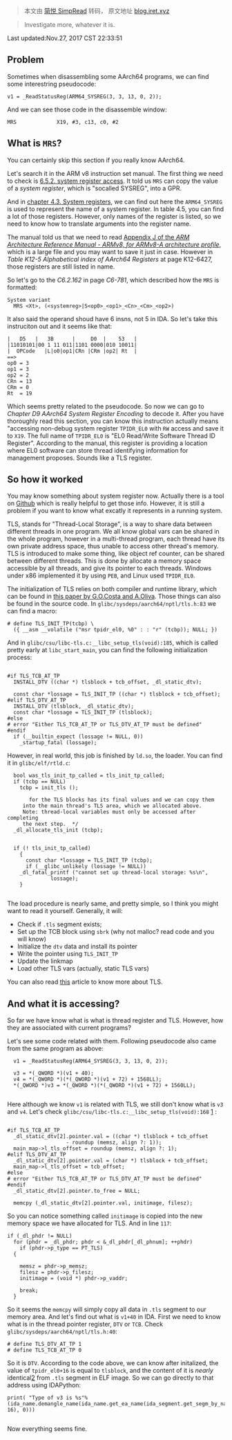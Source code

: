 > 本文由 [简悦 SimpRead](http://ksria.com/simpread/) 转码， 原文地址 [blog.iret.xyz](https://blog.iret.xyz/article.aspx/thread_pointer_aarch64)

> Investigate more, whatever it is.

Last updated:Nov.27, 2017 CST 22:33:51

Problem
-------

Sometimes when disassembling some AArch64 programs, we can find some interestring pseudocode:

```
v1 = _ReadStatusReg(ARM64_SYSREG(3, 3, 13, 0, 2));

```

And we can see those code in the disassemble window:

```
MRS             X19, #3, c13, c0, #2

```

What is `MRS`?
--------------

You can certainly skip this section if you really know AArch64.

Let's search it in the ARM v8 instruction set manual. The first thing we need to check is [6.5.2. system register access](http://infocenter.arm.com/help/topic/com.arm.doc.den0024a/ch06s05s02.html). It told us `MRS` can copy the value of a _system register_, which is "socalled SYSREG", into a GPR.

And in [chapter 4.3. System registers](http://infocenter.arm.com/help/topic/com.arm.doc.den0024a/BABGBFBF.html), we can find out here the `ARM64_SYSREG` is used to represent the name of a system register. In table 4.5, you can find a lot of those registers. However, only names of the register is listed, so we need to know how to translate arguments into the register name.

The manual told us that we need to read [Appendix J of the _ARM Architecture Reference Manual - ARMv8, for ARMv8-A architecture profile_](https://developer.arm.com/docs/ddi0487/latest/arm-architecture-reference-manual-armv8-for-armv8-a-architecture-profile), which is a large file and you may want to save it just in case. However in _Table K12-5 Alphabetical index of AArch64 Registers_ at page K12-6427, those registers are still listed in name.

So let's go to the _C6.2.162_ in page _C6-781_, which described how the `MRS` is formatted:

```
System variant
  MRS <Xt>, (<systemreg>|S<op0>_<op1>_<Cn>_<Cm>_<op2>)

```

It also said the operand shoud have 6 insns, not 5 in IDA. So let's take this instruciton out and it seems like that:

```
|   D5   |   3B      |     D0  |    53   |
|11010101|00 1 11 011|1101 0000|010 10011|
|  OPCode   |L|o0|op1|CRn |CRm |op2| Rt  |
==>
op0 = 3
op1 = 3
op2 = 2
CRn = 13
CRm = 0
Rt  = 19

```

Which seems pretty related to the pseudocode. So now we can go to _Chapter D9 AArch64 System Register Encoding_ to decode it. After you have thoroughly read this section, you can know this instruction actually means "accessing non-debug system register `TPIDR_EL0` with `RW` access and save it to `X19`. The full name of `TPIDR_EL0` is "EL0 Read/Write Software Thread ID Register". According to the manual, this register is providing a location where EL0 software can store thread identifying information for management proposes. Sounds like a TLS register.

So how it worked
----------------

You may know something about system register now. Actually there is a tool on [Github](https://github.com/gdelugre/ida-arm-system-highlight) which is really helpful to get those info. However, it is still a problem if you want to know what excatly it represents in a running system.

TLS, stands for "Thread-Local Storage", is a way to share data between different threads in one program. We all know global vars can be shared in the whole program, however in a multi-thread program, each thread have its own private address space, thus unable to access other thread's memory. TLS is introduced to make some thing, like object ref counter, can be shared between different threads. This is done by allocate a memory space accessible by all threads, and give its pointer to each threads. Windows under x86 implemented it by using `PEB`, and Linux used `TPIDR_EL0`.

The initialization of TLS relies on both compiler and runtime library, which can be found in [this paper by G.O.Costa and A.Oliva](https://www.fsfla.org/~lxoliva/writeups/TLS/paper-lk2006.pdf). Those things can also be found in the source code. In `glibc/sysdeps/aarch64/nptl/tls.h:83` we can find a macro:

```
# define TLS_INIT_TP(tcbp) \
  ({ __asm __volatile ("msr tpidr_el0, %0" : : "r" (tcbp)); NULL; })

```

And in `glibc/csu/libc-tls.c:__libc_setup_tls(void):185`, which is called pretty early at `libc_start_main`, you can find the following initialization process:

```
  
#if TLS_TCB_AT_TP
  INSTALL_DTV ((char *) tlsblock + tcb_offset, _dl_static_dtv);

  const char *lossage = TLS_INIT_TP ((char *) tlsblock + tcb_offset);
#elif TLS_DTV_AT_TP
  INSTALL_DTV (tlsblock, _dl_static_dtv);
  const char *lossage = TLS_INIT_TP (tlsblock);
#else
# error "Either TLS_TCB_AT_TP or TLS_DTV_AT_TP must be defined"
#endif
  if (__builtin_expect (lossage != NULL, 0))
    _startup_fatal (lossage);

```

However, in real world, this job is finished by `ld.so`, the loader. You can find it in `glibc/elf/rtld.c`:

```
  bool was_tls_init_tp_called = tls_init_tp_called;
  if (tcbp == NULL)
    tcbp = init_tls ();
 
       for the TLS blocks has its final values and we can copy them
     into the main thread's TLS area, which we allocated above.
     Note: thread-local variables must only be accessed after completing
     the next step.  */
  _dl_allocate_tls_init (tcbp);

  
  if (! tls_init_tp_called)
    {
      const char *lossage = TLS_INIT_TP (tcbp);
      if (__glibc_unlikely (lossage != NULL))
    _dl_fatal_printf ("cannot set up thread-local storage: %s\n",
              lossage);
    }


```

The load procedure is nearly same, and pretty simple, so I think you might want to read it yourself. Generally, it will:

*   Check if `.tls` segment exists;
*   Set up the TCB block using `sbrk` (why not malloc? read code and you will know)
*   Initialize the `dtv` data and install its pointer
*   Write the pointer using `TLS_INIT_TP`
*   Update the linkmap
*   Load other TLS vars (actually, static TLS vars)

You can also read [this](http://codemacro.com/2014/10/07/pthread-tls-bug/) article to know more about TLS.

And what it is accessing?
-------------------------

So far we have know what is what is thread register and TLS. However, how they are associated with current programs?

Let's see some code related with them. Following pseudocode also came from the same program as above:

```
  v1 = _ReadStatusReg(ARM64_SYSREG(3, 3, 13, 0, 2));
  
  v3 = *(_QWORD *)(v1 + 40);
  v4 = *(_QWORD *)(*(_QWORD *)(v1 + 72) + 1568LL);
  *(_QWORD *)v3 = *(_QWORD *)(*(_QWORD *)(v1 + 72) + 1560LL);
  

```

Here although we know `v1` is related with TLS, we still don't know what is `v3` and `v4`. Let's check `glibc/csu/libc-tls.c:__libc_setup_tls(void):168` [1](#fn:1) :

```
  
#if TLS_TCB_AT_TP
  _dl_static_dtv[2].pointer.val = ((char *) tlsblock + tcb_offset
                   - roundup (memsz, align ?: 1));
  main_map->l_tls_offset = roundup (memsz, align ?: 1);
#elif TLS_DTV_AT_TP
  _dl_static_dtv[2].pointer.val = (char *) tlsblock + tcb_offset;
  main_map->l_tls_offset = tcb_offset;
#else
# error "Either TLS_TCB_AT_TP or TLS_DTV_AT_TP must be defined"
#endif
  _dl_static_dtv[2].pointer.to_free = NULL;
  
  memcpy (_dl_static_dtv[2].pointer.val, initimage, filesz);

```

So you can notice something called `initimage` is copied into the new memory space we have allocated for TLS. And in line `117`:

```
if (_dl_phdr != NULL)
  for (phdr = _dl_phdr; phdr < &_dl_phdr[_dl_phnum]; ++phdr)
    if (phdr->p_type == PT_TLS)
  {
    
    memsz = phdr->p_memsz;
    filesz = phdr->p_filesz;
    initimage = (void *) phdr->p_vaddr;
    
    break;
  }

```

So it seems the `memcpy` will simply copy all data in `.tls` segment to our memory area. And let's find out what is `v1+40` in IDA. First we need to know what is in the thread pointer register, `DTV` or `TCB`. Check `glibc/sysdeps/aarch64/nptl/tls.h:40`:

```
# define TLS_DTV_AT_TP 1
# define TLS_TCB_AT_TP 0

```

So it is `DTV`. According to the code above, we can know after initalized, the value of `tpidr_el0+16` is equal to `tlsblock`, and the content of it is _nearly_ identical[2](#fn:2) from `.tls` segment in ELF image. So we can go directly to that address using IDAPython:

```
print( "Type of v3 is %s"%(ida_name.demangle_name(ida_name.get_ea_name(ida_segment.get_segm_by_name(".tls").start_ea+40-16), 0)))


```

Now everything seems fine.